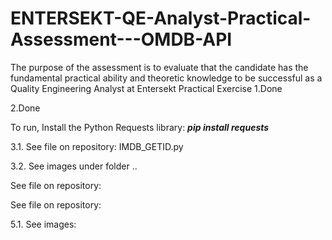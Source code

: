 # ENTERSEKT-QE-Analyst-Practical-Assessment---OMDB-API
The purpose of the assessment is to evaluate that the candidate has the fundamental practical ability and theoretic knowledge to be successful as a Quality Engineering Analyst at Entersekt
Practical Exercise
1.Done

2.Done

To run, Install the Python Requests library: ***pip install requests***

3.1. See file on repository: IMDB_GETID.py

3.2. See images under folder ..

See file on repository: 

See file on repository: 

5.1. See images: 
